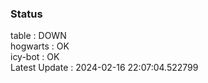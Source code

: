 ### Status


table : DOWN  
hogwarts : OK  
icy-bot : OK  
Latest Update : 2024-02-16 22:07:04.522799
